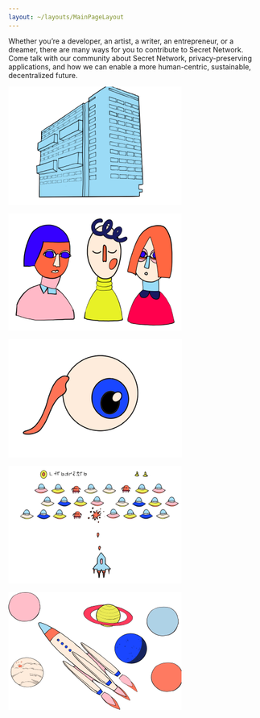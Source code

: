 ```yaml
---
layout: ~/layouts/MainPageLayout
---
```


<template v-slot:title>

## Secret Network Community

</template>

<slim-column>

Whether you’re a developer, an artist, a writer, an entrepreneur, or a dreamer, there are many ways for you to contribute to Secret Network. Come talk with our community about Secret Network, privacy-preserving applications, and how we can enable a more human-centric, sustainable, decentralized future.

</slim-column>

<card-holder>

<card>

<template v-slot:header>

#### Foundation

</template>

<template v-slot:footer>

[Join the conversation](/committees/about-secret-foundation)

</template>

![Foundation](./img/foundation.png)

</card>

<card>

<template v-slot:header>

#### Committees

</template>

<template v-slot:footer>

[Join a Committee](/committees)

</template>

![Foundation](./img/committees.png)

</card>

<card>

<template v-slot:header>

#### Secret Forum

</template>

<template v-slot:footer>

[Join the discusion](https://forum.scrt.network/)

</template>

![Foundation](./img/secret-forum.png)

</card>

<card>

<template v-slot:header>

#### Official Blog

</template>

<template v-slot:footer>

[Read the blog](/blog)

</template>

![Read the blog](./img/blog.png)

</card>

<card>

<template v-slot:header>

#### Discord

</template>

<template v-slot:footer>

[Join us and get all the secrets](https://discord.com/invite/SJK32GY)

</template>

![Join the conversation](./img/rocket-chat.png)

</card>

</card-holder>
